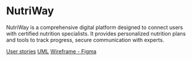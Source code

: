 # NutriWay
NutriWay is a comprehensive digital platform designed to connect users with certified nutrition specialists. It provides personalized nutrition plans and tools to track progress, secure communication with experts.


[User stories](./UserStories_NutriWay.pdf)
[UML](./UML_final_light.png)
[Wireframe - Figma ](https://www.figma.com/design/4tktliex9K0HV6rTNrYcGo/NutriHeaven?node-id=0-1&t=6FYmH8EH3M3r56n2-1)
